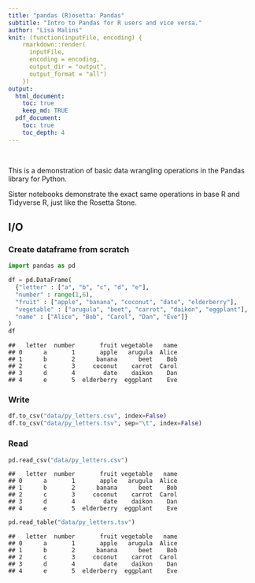 ```yaml
---
title: "pandas (R)osetta: Pandas"
subtitle: "Intro to Pandas for R users and vice versa."
author: "Lisa Malins"
knit: (function(inputFile, encoding) {
    rmarkdown::render(
      inputFile,
      encoding = encoding,
      output_dir = "output",
      output_format = "all")
    })
output:
  html_document:
    toc: true
    keep_md: TRUE
  pdf_document:
    toc: true
    toc_depth: 4
---
```


&nbsp;

This is a demonstration of basic data wrangling operations in the Pandas library for Python.

Sister notebooks demonstrate the exact same operations in base R and Tidyverse R, just like the Rosetta Stone.



## I/O
### Create dataframe from scratch

``` python
import pandas as pd

df = pd.DataFrame(
  {"letter" : ["a", "b", "c", "d", "e"],
  "number" : range(1,6),
  "fruit" : ["apple", "banana", "coconut", "date", "elderberry"],
  "vegetable" : ["arugula", "beet", "carrot", "daikon", "eggplant"],
  "name" : ["Alice", "Bob", "Carol", "Dan", "Eve"]}
)
df
```

```
##   letter  number       fruit vegetable   name
## 0      a       1       apple   arugula  Alice
## 1      b       2      banana      beet    Bob
## 2      c       3     coconut    carrot  Carol
## 3      d       4        date    daikon    Dan
## 4      e       5  elderberry  eggplant    Eve
```


### Write

``` python
df.to_csv("data/py_letters.csv", index=False)
df.to_csv("data/py_letters.tsv", sep="\t", index=False)
```

### Read

``` python
pd.read_csv("data/py_letters.csv")
```

```
##   letter  number       fruit vegetable   name
## 0      a       1       apple   arugula  Alice
## 1      b       2      banana      beet    Bob
## 2      c       3     coconut    carrot  Carol
## 3      d       4        date    daikon    Dan
## 4      e       5  elderberry  eggplant    Eve
```

``` python
pd.read_table("data/py_letters.tsv")
```

```
##   letter  number       fruit vegetable   name
## 0      a       1       apple   arugula  Alice
## 1      b       2      banana      beet    Bob
## 2      c       3     coconut    carrot  Carol
## 3      d       4        date    daikon    Dan
## 4      e       5  elderberry  eggplant    Eve
```

